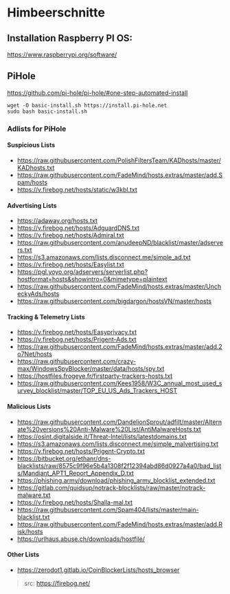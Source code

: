 # Himbeerschnitte

## Installation Raspberry PI OS:
https://www.raspberrypi.org/software/

## PiHole
https://github.com/pi-hole/pi-hole/#one-step-automated-install

```
wget -O basic-install.sh https://install.pi-hole.net
sudo bash basic-install.sh
```

### Adlists for PiHole

#### Suspicious Lists
* https://raw.githubusercontent.com/PolishFiltersTeam/KADhosts/master/KADhosts.txt <br>
* https://raw.githubusercontent.com/FadeMind/hosts.extras/master/add.Spam/hosts <br>
* https://v.firebog.net/hosts/static/w3kbl.txt <br>

#### Advertising Lists
* https://adaway.org/hosts.txt <br>
* https://v.firebog.net/hosts/AdguardDNS.txt <br>
* https://v.firebog.net/hosts/Admiral.txt <br>
* https://raw.githubusercontent.com/anudeepND/blacklist/master/adservers.txt <br>
* https://s3.amazonaws.com/lists.disconnect.me/simple_ad.txt <br>
* https://v.firebog.net/hosts/Easylist.txt <br>
* https://pgl.yoyo.org/adservers/serverlist.php?hostformat=hosts&showintro=0&mimetype=plaintext <br>
* https://raw.githubusercontent.com/FadeMind/hosts.extras/master/UncheckyAds/hosts <br>
* https://raw.githubusercontent.com/bigdargon/hostsVN/master/hosts <br>

#### Tracking & Telemetry Lists
* https://v.firebog.net/hosts/Easyprivacy.txt <br>
* https://v.firebog.net/hosts/Prigent-Ads.txt <br>
* https://raw.githubusercontent.com/FadeMind/hosts.extras/master/add.2o7Net/hosts <br>
* https://raw.githubusercontent.com/crazy-max/WindowsSpyBlocker/master/data/hosts/spy.txt <br>
* https://hostfiles.frogeye.fr/firstparty-trackers-hosts.txt <br>
* https://raw.githubusercontent.com/Kees1958/W3C_annual_most_used_survey_blocklist/master/TOP_EU_US_Ads_Trackers_HOST <br>

#### Malicious Lists
* https://raw.githubusercontent.com/DandelionSprout/adfilt/master/Alternate%20versions%20Anti-Malware%20List/AntiMalwareHosts.txt <br>
* https://osint.digitalside.it/Threat-Intel/lists/latestdomains.txt <br>
* https://s3.amazonaws.com/lists.disconnect.me/simple_malvertising.txt <br>
* https://v.firebog.net/hosts/Prigent-Crypto.txt <br>
* https://bitbucket.org/ethanr/dns-blacklists/raw/8575c9f96e5b4a1308f2f12394abd86d0927a4a0/bad_lists/Mandiant_APT1_Report_Appendix_D.txt <br>
* https://phishing.army/download/phishing_army_blocklist_extended.txt <br>
* https://gitlab.com/quidsup/notrack-blocklists/raw/master/notrack-malware.txt <br>
* https://v.firebog.net/hosts/Shalla-mal.txt <br>
* https://raw.githubusercontent.com/Spam404/lists/master/main-blacklist.txt <br>
* https://raw.githubusercontent.com/FadeMind/hosts.extras/master/add.Risk/hosts <br>
* https://urlhaus.abuse.ch/downloads/hostfile/ <br>

#### Other Lists
* https://zerodot1.gitlab.io/CoinBlockerLists/hosts_browser <br>

> src: https://firebog.net/
